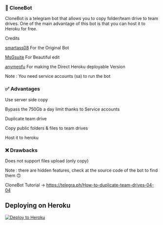 ### 🤖 CloneBot
CloneBot is a telegram bot that allows you to copy folder/team drive to team drives. One of the main advantage of this bot is that you can host it to Heroku for free.

Credits

[smartass08](https://github.com/smartass08/telegram_gcloner) For the Original Bot

[MsGsuite](https://github.com/MsGsuite/CloneBot) For Beautiful edit

[anymeofu](https://github.com/anymeofu/CloneBot) For making the Direct Heroku deployable Version


Note : You need service accounts (sa) to run the bot


### ✅ Advantages

Use server side copy

Bypass the 750Gb a day limit thanks to Service accounts

Duplicate team drive

Copy public folders & files to team drives

Host it to heroku


### ❌ Drawbacks

Does not support files upload (only copy)


Note : there are hidden features, check at the source code of the bot to find them 🙃



CloneBot Tutorial -> https://telegra.ph/How-to-duplicate-team-drives-04-04

## Deploying on Heroku

<p><a href="https://heroku.com/deploy"> <img src="https://img.shields.io/badge/Deploy%20To%20Heroku-blueviolet?style=for-the-badge&logo=heroku" alt="Deploy to Heroku" /></a></p>

